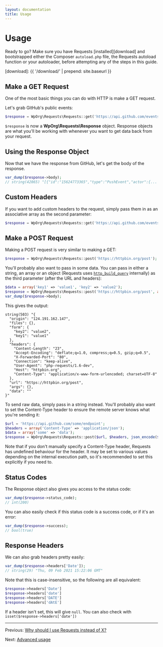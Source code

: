 ```yaml
---
layout: documentation
title: Usage
---
```


Usage
=====

Ready to go? Make sure you have Requests [installed][download] and bootstrapped either the
Composer `autoload.php` file, the Requests autoload function or your autoloader, before attempting any of the
steps in this guide.

[download]: {{ '/download/' | prepend: site.baseurl }}


Make a GET Request
------------------
One of the most basic things you can do with HTTP is make a GET request.

Let's grab GitHub's public events:

```php
$response = WpOrg\Requests\Requests::get('https://api.github.com/events');
```

`$response` is now a **WpOrg\Requests\Response** object. Response objects are what
you'll be working with whenever you want to get data back from your request.


Using the Response Object
-------------------------
Now that we have the response from GitHub, let's get the body of the response.

```php
var_dump($response->body);
// string(42865) "[{"id":"15624773365","type":"PushEvent","actor":{...
```


Custom Headers
--------------
If you want to add custom headers to the request, simply pass them in as an
associative array as the second parameter:

```php
$response = WpOrg\Requests\Requests::get('https://api.github.com/events', array('X-Requests' => 'Is Awesome!'));
```


Make a POST Request
-------------------
Making a POST request is very similar to making a GET:

```php
$response = WpOrg\Requests\Requests::post('https://httpbin.org/post');
```

You'll probably also want to pass in some data. You can pass in either a
string, an array or an object (Requests uses [`http_build_query`][build_query]
internally) as the third parameter (after the URL and headers):

[build_query]: https://www.php.net/http_build_query

```php
$data = array('key1' => 'value1', 'key2' => 'value2');
$response = WpOrg\Requests\Requests::post('https://httpbin.org/post', array(), $data);
var_dump($response->body);
```

This gives the output:

    string(503) "{
      "origin": "124.191.162.147",
      "files": {},
      "form": {
        "key2": "value2",
        "key1": "value1"
      },
      "headers": {
        "Content-Length": "23",
        "Accept-Encoding": "deflate;q=1.0, compress;q=0.5, gzip;q=0.5",
        "X-Forwarded-Port": "80",
        "Connection": "keep-alive",
        "User-Agent": "php-requests/1.6-dev",
        "Host": "httpbin.org",
        "Content-Type": "application/x-www-form-urlencoded; charset=UTF-8"
      },
      "url": "https://httpbin.org/post",
      "args": {},
      "data": ""
    }"

To send raw data, simply pass in a string instead. You'll probably also want to
set the Content-Type header to ensure the remote server knows what you're
sending it:

```php
$url = 'https://api.github.com/some/endpoint';
$headers = array('Content-Type' => 'application/json');
$data = array('some' => 'data');
$response = WpOrg\Requests\Requests::post($url, $headers, json_encode($data));
```

Note that if you don't manually specify a Content-Type header, Requests has
undefined behaviour for the header. It may be set to various values depending
on the internal execution path, so it's recommended to set this explicitly if
you need to.


Status Codes
------------
The Response object also gives you access to the status code:

```php
var_dump($response->status_code);
// int(200)
```

You can also easily check if this status code is a success code, or if it's an
error:

```php
var_dump($response->success);
// bool(true)
```


Response Headers
----------------
We can also grab headers pretty easily:

```php
var_dump($response->headers['Date']);
// string(29) "Thu, 09 Feb 2021 15:22:06 GMT"
```

Note that this is case-insensitive, so the following are all equivalent:

```php
$response->headers['Date']
$response->headers['date']
$response->headers['DATE']
$response->headers['dAtE']
```

If a header isn't set, this will give `null`. You can also check with
`isset($response->headers['date'])`

***

Previous: [Why should I use Requests instead of X?](why-requests.html)

Next: [Advanced usage](usage-advanced.html)
